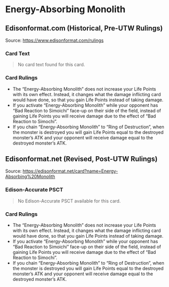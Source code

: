 # Energy-Absorbing Monolith

## Edisonformat.com (Historical, Pre-UTW Rulings)

Source: https://www.edisonformat.com/rulings

### Card Text

> No card text found for this card.

### Card Rulings

*   The “Energy-Absorbing Monolith” does not increase your Life Points with its own effect. Instead, it changes what the damage inflicting card would have done, so that you gain Life Points instead of taking damage.
*   If you activate “Energy-Absorbing Monolith” while your opponent has “Bad Reaction to Simoichi” face-up on their side of the field, instead of gaining Life Points you will receive damage due to the effect of “Bad Reaction to Simochi”.
*   If you chain “Energy-Absorbing Monolith” to “Ring of Destruction”, when the monster is destroyed you will gain Life Points equal to the destroyed monster’s ATK and your opponent will receive damage equal to the destroyed monster’s ATK.

## Edisonformat.net (Revised, Post-UTW Rulings)

Source: https://edisonformat.net/card?name=Energy-Absorbing%20Monolith

### Edison-Accurate PSCT

> No Edison-Accurate PSCT available for this card.

### Card Rulings

*   The “Energy-Absorbing Monolith” does not increase your Life Points with its own effect. Instead, it changes what the damage inflicting card would have done, so that you gain Life Points instead of taking damage.
*   If you activate “Energy-Absorbing Monolith” while your opponent has “Bad Reaction to Simoichi” face-up on their side of the field, instead of gaining Life Points you will receive damage due to the effect of “Bad Reaction to Simochi”.
*   If you chain “Energy-Absorbing Monolith” to “Ring of Destruction”, when the monster is destroyed you will gain Life Points equal to the destroyed monster’s ATK and your opponent will receive damage equal to the destroyed monster’s ATK.
            